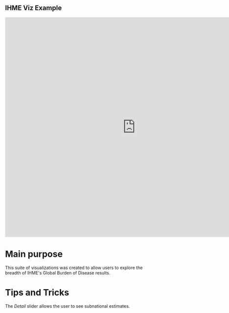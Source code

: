 ## IHME Viz Example


<iframe src="https://ihmeuw.org/4jjv" scrolling = "no" style="border: 0; width: 850px; height:720px;"></iframe>

# Main purpose
This suite of visualizations was created to allow users to explore the breadth of IHME's Global Burden of Disease results.

# Tips and Tricks
The *Detail* slider allows the user to see subnational estimates.